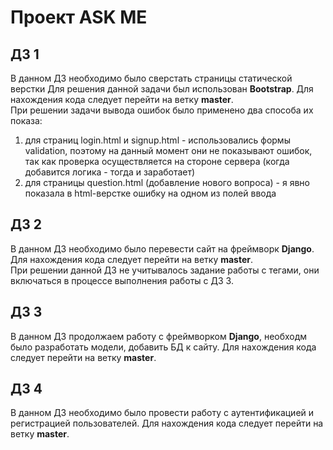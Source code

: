 # Проект ASK ME
## ДЗ 1
В данном ДЗ необходимо было сверстать страницы статической верстки
Для решения данной задачи был использован __Bootstrap__.
Для нахождения кода следует перейти на ветку __master__.\
При решении задачи вывода ошибок было применено два способа их показа:
1) для страниц login.html и signup.html - использовались формы validation, поэтому на данный момент они не показывают ошибок, так как проверка осуществляется на стороне сервера (когда добавится логика - тогда и заработает)
2) для страницы question.html (добавление нового вопроса) - я явно показала в html-верстке ошибку на одном из полей ввода

## ДЗ 2
В данном ДЗ необходимо было перевести сайт на фреймворк __Django__.
Для нахождения кода следует перейти на ветку __master__.\
При решении данной ДЗ не учитывалось задание работы с тегами, они включаться в процессе выполнения работы с ДЗ 3.

## ДЗ 3
В данном ДЗ продолжаем работу с фреймворком __Django__, необходм было разработать модели, добавить БД к сайту.
Для нахождения кода следует перейти на ветку __master__.

## ДЗ 4
В данном ДЗ необходимо было провести работу с аутентификацией и регистрацией пользователей. 
Для нахождения кода следует перейти на ветку __master__.
